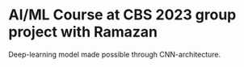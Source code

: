 # AI/ML Course at CBS 2023 group project with Ramazan 

Deep-learning model made possible through CNN-architecture.
